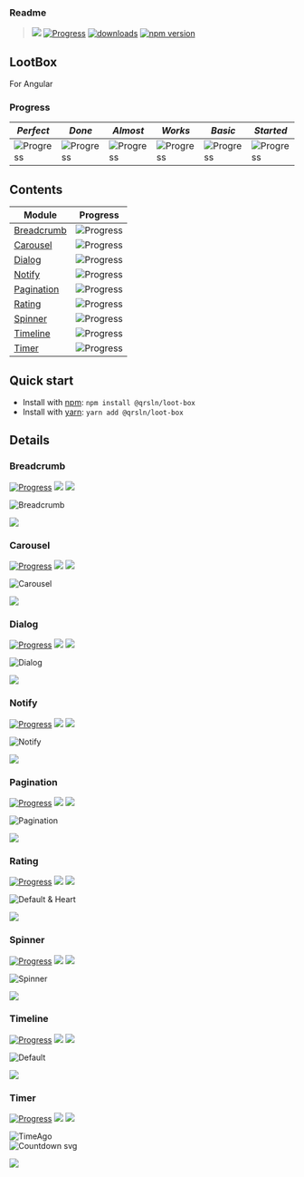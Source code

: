 ### Readme

> [![](https://img.shields.io/badge/Main-projects‌‌‌‌‌‌‌-white)](../projects.md)
> [![Progress](https://img.shields.io/badge/Demo‌‌‌‌‌‌‌-blue)](https://krsln.github.io/NgLootBox/LootBox)
> [![downloads](https://img.shields.io/npm/dm/@qrsln/loot-box.svg)](https://npmcharts.com/compare/@qrsln/loot-box?minimal=true)
> [![npm version](https://badge.fury.io/js/%40qrsln%2Floot-box.svg)](https://badge.fury.io/js/%40qrsln%2Floot-box)

## LootBox

For Angular  

### Progress

*Perfect* | *Done* | *Almost* | *Works* | *Basic* | *Started*
  --- | --- | --- | --- | --- | ---  
![Progress](https://img.shields.io/badge/✔✔✔✔✔‌‌‌‌‌‌‌-blue) | ![Progress](https://img.shields.io/badge/✔✔✔✔☐‌‌‌‌‌‌‌-blue) | ![Progress](https://img.shields.io/badge/✔✔✔☐☐‌‌‌‌‌‌‌-blue) | ![Progress](https://img.shields.io/badge/✔✔☐☐☐‌‌‌‌‌‌‌-blue) | ![Progress](https://img.shields.io/badge/✔☐☐☐☐‌‌‌‌‌‌‌-blue) | ![Progress](https://img.shields.io/badge/☐☐☐☐☐‌‌‌‌‌‌‌-blue)

## Contents

Module | Progress
   --- | ---
[Breadcrumb](#breadcrumb) | ![Progress](https://img.shields.io/badge/✔✔✔☐☐‌‌‌‌‌‌‌-blue)
[Carousel](#carousel) | ![Progress](https://img.shields.io/badge/✔✔☐☐☐‌‌‌‌‌‌‌-blue)
[Dialog](#dialog) | ![Progress](https://img.shields.io/badge/✔☐☐☐☐‌‌‌‌‌‌‌-blue)
[Notify](#notify) | ![Progress](https://img.shields.io/badge/✔✔✔✔☐‌‌‌‌‌‌‌-blue)
[Pagination](#pagination) | ![Progress](https://img.shields.io/badge/✔✔☐☐☐‌‌‌‌‌‌‌-blue)
[Rating](#rating) | ![Progress](https://img.shields.io/badge/✔✔✔✔☐‌‌‌‌‌‌‌-blue)
[Spinner](#spinner) | ![Progress](https://img.shields.io/badge/✔✔✔☐☐‌‌‌‌‌‌‌-blue)
[Timeline](#timeline) | ![Progress](https://img.shields.io/badge/✔✔✔✔☐‌‌‌‌‌‌‌-blue)
[Timer](#timer) | ![Progress](https://img.shields.io/badge/✔✔✔✔☐‌‌‌‌‌‌‌-blue)

## Quick start

- Install with [npm](https://www.npmjs.com/): `npm install @qrsln/loot-box`
- Install with [yarn](https://yarnpkg.com/): `yarn add @qrsln/loot-box`

## Details

### Breadcrumb

[![Progress](https://img.shields.io/badge/Demo-✔✔✔☐☐‌‌‌‌‌‌‌-blue)](https://krsln.github.io/NgLootBox/LootBox/Breadcrumb)
[![](https://img.shields.io/badge/readme‌‌‌‌‌‌‌-white)](Libs/Breadcrumb/readme.md)
[![](https://img.shields.io/badge/usage‌‌‌‌‌‌‌-orange)](Libs/Breadcrumb/usage.md)

![](../../Images/Screenshots/Breadcrumb_1_2021-08-12.png "Breadcrumb")

*[![](https://img.shields.io/badge/Top_⬆-blue)](#lootbox)*

### Carousel

[![Progress](https://img.shields.io/badge/Demo-✔✔☐☐☐‌‌‌‌‌‌‌-blue)](https://krsln.github.io/NgLootBox/LootBox/Carousel)
[![](https://img.shields.io/badge/readme‌‌‌‌‌‌‌-white)](Libs/Carousel/readme.md)
[![](https://img.shields.io/badge/usage‌‌‌‌‌‌‌-orange)](Libs/Carousel/usage.md)

![](../../Images/Screenshots/Carousel_2021-08-12.png "Carousel")

*[![](https://img.shields.io/badge/Top_⬆-blue)](#lootbox)*

### Dialog

[![Progress](https://img.shields.io/badge/Demo-✔☐☐☐☐‌‌‌‌‌‌‌-blue)](https://krsln.github.io/NgLootBox/LootBox/Dialog)
[![](https://img.shields.io/badge/readme‌‌‌‌‌‌‌-white)](Libs/Dialog/readme.md)
[![](https://img.shields.io/badge/usage‌‌‌‌‌‌‌-orange)](Libs/Dialog/usage.md)

![](../../Images/Screenshots/Dialog_2021-08-12.png "Dialog")

*[![](https://img.shields.io/badge/Top_⬆-blue)](#lootbox)*

### Notify

[![Progress](https://img.shields.io/badge/Demo-✔✔✔✔☐‌‌‌‌‌‌‌-blue)](https://krsln.github.io/NgLootBox/LootBox/Notify)
[![](https://img.shields.io/badge/readme‌‌‌‌‌‌‌-white)](Libs/Notify/readme.md)
[![](https://img.shields.io/badge/usage‌‌‌‌‌‌‌-orange)](Libs/Notify/usage.md)

![](../../Images/Screenshots/Notify_2021-08-12.png "Notify")

*[![](https://img.shields.io/badge/Top_⬆-blue)](#lootbox)*

### Pagination

[![Progress](https://img.shields.io/badge/Demo-✔✔☐☐☐‌‌‌‌‌‌‌-blue)](https://krsln.github.io/NgLootBox/LootBox/Pagination)
[![](https://img.shields.io/badge/readme‌‌‌‌‌‌‌-white)](Libs/Pagination/readme.md)
[![](https://img.shields.io/badge/usage‌‌‌‌‌‌‌-orange)](Libs/Pagination/usage.md)

![](../../Images/Screenshots/Pagination_2021-08-12.png "Pagination")

*[![](https://img.shields.io/badge/Top_⬆-blue)](#lootbox)*

### Rating

[![Progress](https://img.shields.io/badge/Demo-✔✔✔✔☐‌‌‌‌‌‌‌-blue)](https://krsln.github.io/NgLootBox/LootBox/Rating)
[![](https://img.shields.io/badge/readme‌‌‌‌‌‌‌-white)](Libs/Rating/readme.md)
[![](https://img.shields.io/badge/usage‌‌‌‌‌‌‌-orange)](Libs/Rating/usage.md)

![](../../Images/Screenshots/Rating_1_2021-08-12.png "Default & Heart")

*[![](https://img.shields.io/badge/Top_⬆-blue)](#lootbox)*

### Spinner

[![Progress](https://img.shields.io/badge/Demo-✔✔✔☐☐‌‌‌‌‌‌‌-blue)](https://krsln.github.io/NgLootBox/LootBox/Spinner)
[![](https://img.shields.io/badge/readme‌‌‌‌‌‌‌-white)](Libs/Spinner/readme.md)
[![](https://img.shields.io/badge/usage‌‌‌‌‌‌‌-orange)](Libs/Spinner/usage.md)

![](../../Images/Screenshots/Spinner_2021-08-12.png "Spinner")

*[![](https://img.shields.io/badge/Top_⬆-blue)](#lootbox)*

### Timeline

[![Progress](https://img.shields.io/badge/Demo-✔✔✔✔☐‌‌‌‌‌‌‌-blue)](https://krsln.github.io/NgLootBox/LootBox/Timeline)
[![](https://img.shields.io/badge/readme‌‌‌‌‌‌‌-white)](Libs/Timeline/readme.md)
[![](https://img.shields.io/badge/usage‌‌‌‌‌‌‌-orange)](Libs/Timeline/usage.md)

![](../../Images/Screenshots/Timeline_Default_2021-08-12.png "Default")

*[![](https://img.shields.io/badge/Top_⬆-blue)](#lootbox)*

### Timer

[![Progress](https://img.shields.io/badge/Demo-✔✔✔✔☐‌‌‌‌‌‌‌-blue)](https://krsln.github.io/NgLootBox/LootBox/Timer)
[![](https://img.shields.io/badge/readme‌‌‌‌‌‌‌-white)](Libs/Timer/readme.md)
[![](https://img.shields.io/badge/usage‌‌‌‌‌‌‌-orange)](Libs/Timer/usage.md)

![](../../Images/Screenshots/Timer_TimeAgo_2021-08-12.png "TimeAgo")  
![](../../Images/Screenshots/Timer_Countdown-SvgNew_2021-08-12.png "Countdown svg")

*[![](https://img.shields.io/badge/Top_⬆-blue)](#lootbox)*

